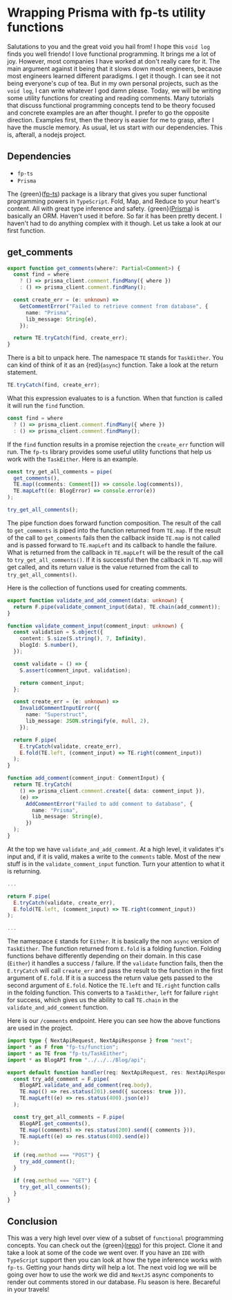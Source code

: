 # Wrapping Prisma with fp-ts utility functions


Salutations to you and the great void you hail from!  I hope this `void log` finds you well friendo!  I love functional programming.  It brings me a lot of joy.  However, most companies I have worked at don't really care for it.  The main argument against it being that it slows down most engineers, because most engineers learned different paradigms.  I get it though.  I can see it not being everyone's cup of tea.  But in my own personal projects, such as the `void log`, I can write whatever I god damn please.  Today, we will be writing some utility functions for creating and reading comments.  Many tutorials that discuss functional programming concepts tend to be theory focused and concrete examples are an after thought.  I prefer to go the opposite direction.  Examples first, then the theory is easier for me to grasp, after I have the muscle memory.  As usual, let us start with our dependencies.  This is, afterall, a nodejs project.

## Dependencies

  - `fp-ts` 
  - `Prisma`

The {green}([fp-ts](https://github.com/gcanti/fp-ts)) package is a library that gives you super functional programming powers in `TypeScript`.  Fold, Map, and Reduce to your heart's content.  All with great type inference and safety. {green}([Prisma](https://www.prisma.io/)) is basically an ORM.  Haven't used it before.  So far it has been pretty decent.  I haven't had to do anything complex with it though.  Let us take a look at our first function.

## get_comments

```typescript
export function get_comments(where?: Partial<Comment>) {
  const find = where
    ? () => prisma_client.comment.findMany({ where })
    : () => prisma_client.comment.findMany();

  const create_err = (e: unknown) =>
    GetCommentError("Failed to retrieve comment from database", {
      name: "Prisma",
      lib_message: String(e),
    });

  return TE.tryCatch(find, create_err);
}
```
There is a bit to unpack here.  The namespace `TE` stands for `TaskEither`.  You can kind of think of it as an {red}(`async`) function.  Take a look at the return statement.

```typescript
TE.tryCatch(find, create_err);
```

What this expression evaluates to is a function.  When that function is called it will run the `find` function.  

```typescript
const find = where
  ? () => prisma_client.comment.findMany({ where })
  : () => prisma_client.comment.findMany();
```

If the `find` function results in a promise rejection the `create_err` function will run.  The `fp-ts` library provides some useful utility functions that help us work with the `TaskEither`.  Here is an example.  

```typescript
const try_get_all_comments = pipe(
  get_comments(),
  TE.map((comments: Comment[]) => console.log(comments)),
  TE.mapLeft((e: BlogError) => console.error(e))
);

try_get_all_comments();
```
The pipe function does forward function composition.  The result of the call to `get_comments` is piped into the function returned from `TE.map`.  If the result of the call to `get_comments` fails then the callback inside `TE.map` is not called and is passed forward to `TE.mapLeft` and its callback to handle the failure.  What is returned from the callback in `TE.mapLeft` will be the result of the call to `try_get_all_comments()`.  If it is successful then the callback in `TE.map` will get called, and its return value is the value returned from the call to `try_get_all_comments()`. 

Here is the collection of functions used for creating comments.

```typescript
export function validate_and_add_comment(data: unknown) {
  return F.pipe(validate_comment_input(data), TE.chain(add_comment));
}

function validate_comment_input(comment_input: unknown) {
  const validation = S.object({
    content: S.size(S.string(), 7, Infinity),
    blogId: S.number(),
  });

  const validate = () => {
    S.assert(comment_input, validation);

    return comment_input;
  };

  const create_err = (e: unknown) =>
    InvalidCommentInputError({
      name: "Superstruct",
      lib_message: JSON.stringify(e, null, 2),
    });

  return F.pipe(
    E.tryCatch(validate, create_err),
    E.fold(TE.left, (comment_input) => TE.right(comment_input))
  );
}

function add_comment(comment_input: CommentInput) {
  return TE.tryCatch(
    () => prisma_client.comment.create({ data: comment_input }),
    (e) =>
      AddCommentError("Failed to add comment to database", {
        name: "Prisma",
        lib_message: String(e),
      })
  );
}
```

At the top we have `validate_and_add_comment`.  At a high level, it validates it's input and, if it is valid, makes a write to the `comments` table.  Most of the new stuff is in the `validate_comment_input` function.  Turn your attention to what it is returning. 

```typescript
...

return F.pipe(
  E.tryCatch(validate, create_err),
  E.fold(TE.left, (comment_input) => TE.right(comment_input))
);

...
```

The namespace `E` stands for `Either`.  It is basically the non `async` version of `TaskEither`.  The function returned from `E.fold` is a folding function.  Folding functions behave differently depending on their domain.  In this case (`Either`) it handles a success / failure.  If the `validate` function fails, then the `E.tryCatch` will call `create_err` and pass the result to the function in the first argument of `E.fold`.  If it is a success the return value gets passed to the second argument of `E.fold`.  Notice the `TE.left` and `TE.right` function calls in the folding function.  This converts to a `TaskEither`, `left` for failure `right` for success, which gives us the ability to call `TE.chain` in the `validate_and_add_comment` function.  

Here is our `/comments` endpoint.  Here you can see how the above functions are used in the project.  

```typescript
import type { NextApiRequest, NextApiResponse } from "next";
import * as F from "fp-ts/function";
import * as TE from "fp-ts/TaskEither";
import * as BlogAPI from "../../../Blog/api";

export default function handler(req: NextApiRequest, res: NextApiResponse) {
  const try_add_comment = F.pipe(
    BlogAPI.validate_and_add_comment(req.body),
    TE.map(() => res.status(201).send({ success: true })),
    TE.mapLeft((e) => res.status(400).json(e))
  );

  const try_get_all_comments = F.pipe(
    BlogAPI.get_comments(),
    TE.map((comments) => res.status(200).send({ comments })),
    TE.mapLeft((e) => res.status(400).send(e))
  );

  if (req.method === "POST") {
    try_add_comment();
  }

  if (req.method === "GET") {
    try_get_all_comments();
  }
}
```

## Conclusion

This was a very high level over view of a subset of `functional` programming concepts.  You can check out the {green}([repo](https://github.com/gabrielgrover/improved-octo-spoon)) for this project.  Clone it and take a look at some of the code we went over.  If you have an `IDE` with `TypeScript` support then you can look at how the type inference works with `fp-ts`.  Getting your hands dirty will help a lot.  The next void log we will be going over how to use the work we did and `NextJS` async components to render out comments stored in our database.  Flu season is here.  Becareful in your travels!

